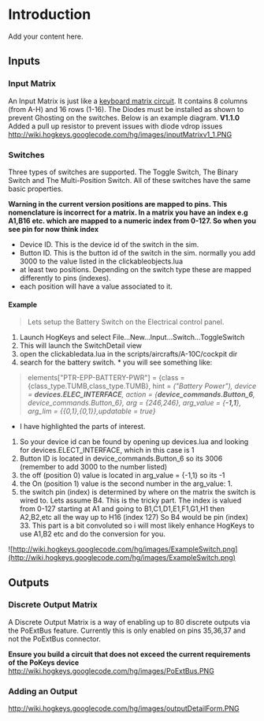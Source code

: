 # Introduction #

Add your content here.


## Inputs ##

### Input Matrix ###
An Input Matrix is just like a [keyboard matrix circuit](http://www.dribin.org/dave/keyboard/html/martix-circuit.html). It contains 8 columns (from A-H) and 16 rows (1-16). The Diodes must be installed as shown to prevent Ghosting on the switches. Below is an example diagram.
**V1.1.0** Added a pull up resistor to prevent issues with diode vdrop issues
http://wiki.hogkeys.googlecode.com/hg/images/inputMatrixv1_1.PNG

### Switches ###

Three types of switches are supported. The Toggle Switch, The Binary Switch and The Multi-Position Switch.  All of these switches have the same basic properties.

**Warning in the current version positions are mapped to pins. This nomenclature is incorrect for a matrix. In a matrix you have an index e.g A1,B16 etc.  which are mapped to a numeric index from 0-127. So when you see pin for now think index**

  * Device ID.  This is the device id of the switch in the sim.
  * Button ID.  This is the button id of the switch in the sim. normally you add 3000 to the value listed in the clickableobjects.lua
  * at least two positions.  Depending on the switch type these are mapped differently to pins (indexes).
  * each position will have a value associated to it.

#### Example ####
> Lets setup the Battery Switch on the Electrical control panel.
  1. Launch HogKeys and select File...New...Input...Switch...ToggleSwitch
  1. This will launch the SwitchDetail view
  1. open the clickabledata.lua in the scripts/aircrafts/A-10C/cockpit dir
  1. search for the battery switch.
    * you will see something like:

> elements["PTR-EPP-BATTERY-PWR"] = {class =   {class\_type.TUMB,class\_type.TUMB}, hint  = _("Battery Power"), device = **devices.ELEC\_INTERFACE**, action = {**device\_commands.Button\_6**, device\_commands.Button\_6}, arg = {246,246}, arg\_value = {**-1,1**}, arg\_lim = {{0,1},{0,1}},updatable = true}_

  * I have highlighted the parts of interest.
  1. So your device id can be found by opening up devices.lua and looking for devices.ELECT\_INTERFACE, which in this case is 1
  1. Button ID is located in device\_commands.Button\_6 so its 3006 (remember to add 3000 to the number listed)
  1. the off (position 0) value is located in arg\_value = {-1,1} so its -1
  1. the On (position 1) value is the second number in the arg\_value: 1.
  1. the switch pin (index) is determined by where on the matrix the switch is wired to. Lets assume B4. This is the tricky part. The index is valued from 0-127 starting at A1 and going to B1,C1,D1,E1,F1,G1,H1 then A2,B2,etc all the way up to H16 (index 127) So B4 would be pin (index) 33. This part is a bit convoluted so i will most likely enhance HogKeys to use A1,B2 etc and do the conversion for you.

![http://wiki.hogkeys.googlecode.com/hg/images/ExampleSwitch.png](http://wiki.hogkeys.googlecode.com/hg/images/ExampleSwitch.png)

## Outputs ##

### Discrete Output Matrix ###
A Discrete Output Matrix is a way of enabling up to 80 discrete outputs via the PoExtBus feature.  Currently this is only enabled on pins 35,36,37 and not the PoExtBus connector.

**Ensure you build a circuit that does not exceed the current requirements of the PoKeys device**
http://wiki.hogkeys.googlecode.com/hg/images/PoExtBus.PNG

### Adding an Output ###

http://wiki.hogkeys.googlecode.com/hg/images/outputDetailForm.PNG